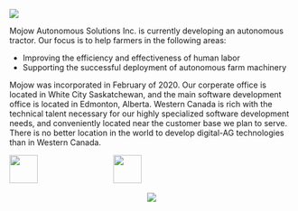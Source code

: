 <a href="http://www.mojow.ai/" target="_blank"/><img src="https://user-images.githubusercontent.com/15491614/233748043-800d202c-8bcd-4855-a492-76af8de49bba.png"/></a>

Mojow Autonomous Solutions Inc. is currently developing an autonomous tractor. Our focus is to help farmers in the following areas:
- Improving the efficiency and effectiveness of human labor
- Supporting the successful deployment of autonomous farm machinery

Mojow was incorporated in February of 2020. Our corperate office is located in White City Saskatchewan, and the main software development office 
is located in Edmonton, Alberta. Western Canada is rich with the technical talent necessary for our highly specialized software development needs, 
and conveniently located near the customer base we plan to serve. There is no better location in the world to develop digital-AG technologies 
than in Western Canada.

[<span style="margin-right: 130px;"><img src="https://github.com/FortAwesome/Font-Awesome/blob/6.x/svgs/brands/youtube.svg" width="50" height="50"/></span>](https://www.youtube.com/@mojowautonomoussolutionsin1911)
[<span style="margin-right: 30px;"><img src="https://github.com/FortAwesome/Font-Awesome/blob/6.x/svgs/brands/twitter.svg" width="50" height="50"/></span>](https://twitter.com/mojowmojow)

<p align="center">
<a href="https://www.youtube.com/watch?v=olkAExqflhU" target="_blank"/><img src="https://img.youtube.com/vi/olkAExqflhU/0.jpg"/></a>
</p>
